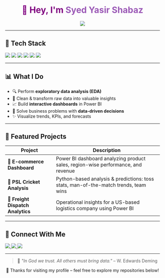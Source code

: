 <h1 align="center" style="color:purple;">
  👋 Hey, I'm <span style="color:#9B59B6;">Syed Yasir Shabaz</span>
</h1>

<p align="center">
  <img src="https://readme-typing-svg.herokuapp.com?font=Fira+Code&size=22&pause=1000&color=9B59B6&center=true&vCenter=true&width=435&lines=Data+Analyst+%7C+PowerBI+Developer+%7C+Python+Enthusiast" />
</p>

---

## 🧠 Tech Stack

<p align="left">
  <img src="https://img.shields.io/badge/Python-3776AB?style=for-the-badge&logo=python&logoColor=white" />
  <img src="https://img.shields.io/badge/Power%20BI-F2C811?style=for-the-badge&logo=powerbi&logoColor=black" />
  <img src="https://img.shields.io/badge/Pandas-150458?style=for-the-badge&logo=pandas&logoColor=white" />
  <img src="https://img.shields.io/badge/Numpy-013243?style=for-the-badge&logo=numpy&logoColor=white" />
  <img src="https://img.shields.io/badge/SQL-4479A1?style=for-the-badge&logo=postgresql&logoColor=white" />
  <img src="https://img.shields.io/badge/GitHub-181717?style=for-the-badge&logo=github&logoColor=white" />
</p>

---

## 📊 What I Do

- 🔍 Perform **exploratory data analysis (EDA)**
- 🧼 Clean & transform raw data into valuable insights
- 📈 Build **interactive dashboards** in Power BI
- 🧠 Solve business problems with **data-driven decisions**
- ✨ Visualize trends, KPIs, and forecasts

---

## 🚀 Featured Projects

| Project | Description |
|--------|-------------|
| 🛒 **E-commerce Dashboard** | Power BI dashboard analyzing product sales, region-wise performance, and revenue |
| 🏏 **PSL Cricket Analysis** | Python-based analysis & predictions: toss stats, man-of-the-match trends, team wins |
| 🚚 **Freight Dispatch Analytics** | Operational insights for a US-based logistics company using Power BI |

---

## 💼 Connect With Me

<p align="left">
  <a href="https://www.linkedin.com/" target="_blank">
    <img src="https://img.shields.io/badge/LinkedIn-purple?style=for-the-badge&logo=linkedin&logoColor=white" />
  </a>
  <a href="mailto:workwithyasir13@gmail.com">
    <img src="https://img.shields.io/badge/Email-purple?style=for-the-badge&logo=gmail&logoColor=white" />
  </a>
  <a href="https://github.com/SyedYasirShahbaz1310" target="_blank">
    <img src="https://img.shields.io/badge/GitHub-purple?style=for-the-badge&logo=github&logoColor=white" />
  </a>
</p>

---


> 🧠 *"In God we trust. All others must bring data."* – W. Edwards Deming

<p align="center">
  🚀 Thanks for visiting my profile – feel free to explore my repositories below!
</p>

